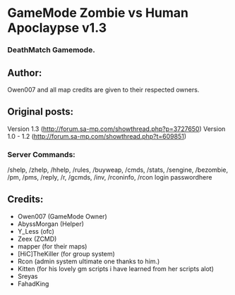 ﻿# GameMode Zombie vs Human Apoclaypse v1.3
### DeathMatch Gamemode.


## Author:
Owen007 and all map credits are given to their respected owners.


## Original posts:
Version 1.3 (http://forum.sa-mp.com/showthread.php?p=3727650)
Version 1.0 - 1.2 (http://forum.sa-mp.com/showthread.php?t=609851)

### Server Commands:
/shelp, /zhelp, /hhelp, /rules, /buyweap, /cmds, /stats, /sengine, /bezombie,
/pm, /pms, /reply, /r, /gcmds, /inv, /rconinfo, /rcon login passwordhere


## Credits:
- Owen007 (GameMode Owner)
- AbyssMorgan (Helper)
- Y_Less (ofc)
- Zeex (ZCMD)
- mapper (for their maps)
- [HiC]TheKiller (for group system)
- Rcon (admin system ultimate one thanks to him.)
- Kitten (for his lovely gm scripts i have learned from her scripts alot)
- Sreyas
- FahadKing
